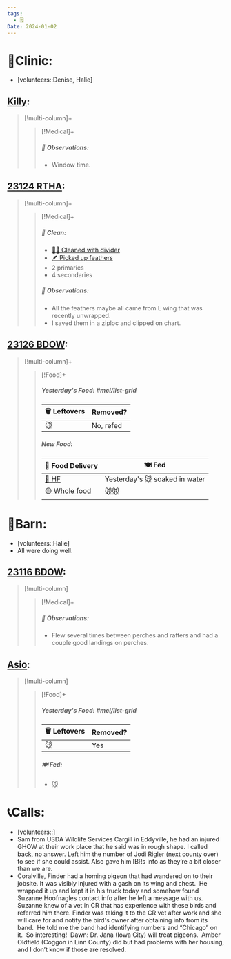 ```yaml
---
tags:
  - 🗒️
Date: 2024-01-02
---
```


# 🏥Clinic:
- [volunteers::Denise, Halie]

## [Killy](../RARE%20Birds/Ed%20Birds/Killy.md):
> [!multi-column]+
>
>> [!Medical]+
>> ##### 🔭 Observations:
>> - Window time.

## [23124 RTHA](../RARE%20Birds/23124%20RTHA.md):
> [!multi-column]+
>
>> [!Medical]+
>>##### 🫧 Clean:
>> - [🧼➗ Cleaned with divider](../Admin/Codes/Cleaned%20with%20divider.md)
>> - [🪶 Picked up feathers](../Admin/Codes/Picked%20up%20feathers.md)
>> 	- 2 primaries
>> 	- 4 secondaries
>>
>> ##### 🔭 Observations:
>> - All the feathers maybe all came from L wing that was recently unwrapped. 
>> 	- I saved them in a ziploc and clipped on chart.

## [23126 BDOW](../RARE%20Birds/23126%20BDOW.md):
> [!multi-column]+
>
>> [!Food]+
>> ##### Yesterday's Food: #mcl/list-grid
>> |🗑️ Leftovers| Removed?
>> |---|---|
>>|🐭|No, refed
>>
>> ##### New Food:
>> |🚚 Food Delivery| 🍽️ Fed|
>> |---|---|
>>|[🫱 HF](../Admin/Codes/Handfed.md)|Yesterday's 🐭 soaked in water|
>>|[🟡 Whole food](../Admin/Codes/Whole%20food.md)|🐭🐭
>

# 🏡Barn:
- [volunteers::Halie]
- All were doing well.

## [23116 BDOW](../RARE%20Birds/23116%20BDOW.md):
> [!multi-column]
>
>> [!Medical]+
>> ##### 🔭 Observations:
>> - Flew several times between perches and rafters and had a couple good landings on perches.

## [Asio](../RARE%20Birds/Ed%20Birds/Asio.md):
> [!multi-column]
>
>> [!Food]+
>> ##### Yesterday's Food: #mcl/list-grid
>> |🗑️ Leftovers| Removed?
>> |---|---|
>>|🐭|Yes|
>>
>> ##### 🍽️ Fed:
>> - 🐭

# 📞Calls:
- [volunteers::]
- Sam from USDA Wildlife Services Cargill in Eddyville, he had an injured GHOW at their work place that he said was in rough shape. I called back, no answer. Left him the number of Jodi Rigler (next county over) to see if she could assist. Also gave him IBRs info as they’re a bit closer than we are.
- Coralville, Finder had a homing pigeon that had wandered on to their jobsite. It was visibly injured with a gash on its wing and chest.  He wrapped it up and kept it in his truck today and somehow found Suzanne Hoofnagles contact info after he left a message with us. Suzanne knew of a vet in CR that has experience with these birds and referred him there. Finder was taking it to the CR vet after work and she will care for and notify the bird's owner after obtaining info from its band.  He told me the band had identifying numbers and “Chicago” on it.  So interesting!  Dawn: Dr. Jana (Iowa City) will treat pigeons.  Amber Oldfield (Coggon in Linn County) did but had problems with her housing, and I don’t know if those are resolved.